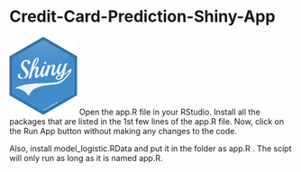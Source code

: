 # Credit-Card-Prediction-Shiny-App  
<img src="logo.png" width="120" height="139">
Open the app.R file in your RStudio. Install all the packages that are listed in the 1st few lines of the app.R file. Now, click on the Run App button without making any changes to the code. 

Also, install model_logistic.RData and put it in the folder as app.R . The scipt will only run as long as it is named app.R.
